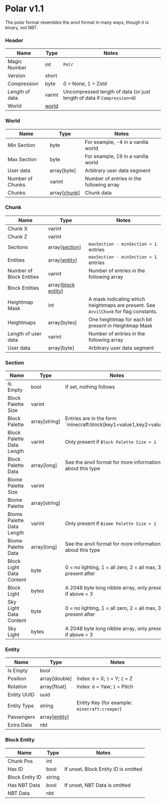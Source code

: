 # Polar v1.1

The polar format resembles the anvil format in many ways, though it is binary, not NBT.

### Header

| Name           | Type            | Notes                                                                   |
|----------------|-----------------|-------------------------------------------------------------------------|
| Magic Number   | int             | `Polr`                                                                  |
| Version        | short           |                                                                         |
| Compression    | byte            | 0 = None, 1 = Zstd                                                      |
| Length of data | varint          | Uncompressed length of data (or just length of data if `Compression=0`) |
| World          | [world](#world) |                                                                         |

### World

| Name             | Type                   | Notes                                    |
|------------------|------------------------|------------------------------------------|
| Min Section      | byte                   | For example, -4 in a vanilla world       |
| Max Section      | byte                   | For example, 19 in a vanilla world       |
| User data        | array[byte]            | Arbitrary user data segment              |
| Number of Chunks | varint                 | Number of entries in the following array |
| Chunks           | array[[chunk](#chunk)] | Chunk data                               |

### Chunk

| Name                     | Type                                 | Notes                                                                                |
|--------------------------|--------------------------------------|--------------------------------------------------------------------------------------|
| Chunk X                  | varint                               |                                                                                      |
| Chunk Z                  | varint                               |                                                                                      |
| Sections                 | array[[section](#section)]           | `maxSection - minSection + 1` entries                                                |
| Entities                 | array[[entity](#entity)]             | `maxSection - minSection + 1` entries                                                | 
| Number of Block Entities | varint                               | Number of entries in the following array                                             |
| Block Entities           | array[[block entity](#block-entity)] |                                                                                      |
| Heightmap Mask           | int                                  | A mask indicating which heightmaps are present. See `AnvilChunk` for flag constants. |
| Heightmaps               | array[bytes]                         | One heightmap for each bit present in Heightmap Mask                                 |
| Length of user data      | varint                               | Number of entries in the following array                                             |
| User data                | array[byte]                          | Arbitrary user data segment                                                          |

### Section

| Name                      | Type          | Notes                                                             |
|---------------------------|---------------|-------------------------------------------------------------------|
| Is Empty                  | bool          | If set, nothing follows                                           |
| Block Palette Size        | varint        |                                                                   |
| Block Palette             | array[string] | Entries are in the form `minecraft:block[key1=value1,key2=value2] |
| Block Palette Data Length | varint        | Only present if `Block Palette Size > 1`                          |
| Block Palette Data        | array[long]   | See the anvil format for more information about this type         |
| Biome Palette Size        | varint        |                                                                   |
| Biome Palette             | array[string] |                                                                   |
| Biome Palette Data Length | varint        | Only present if `Biome Palette Size > 1`                          |
| Biome Palette Data        | array[long]   | See the anvil format for more information about this type         |
| Block Light Data Content  | byte          | 0 = no lighting, 1 = all zero, 2 = all max, 3 = present after     |
| Block Light               | bytes         | A 2048 byte long nibble array, only present if above = 3          |
| Sky Light Data Content    | byte          | 0 = no lighting, 1 = all zero, 2 = all max, 3 = present after     |
| Sky Light                 | bytes         | A 2048 byte long nibble array, only present if above = 3          |

### Entity

| Name        | Type                     | Notes                                         |
|-------------|--------------------------|-----------------------------------------------|
| Is Empty    | bool                     |                                               |
| Position    | array[double]            | Index: `0` = X; `1` = Y; `2` = Z              |
| Rotation    | array[float]             | Index: `0` = Yaw; `1` = Pitch                 |
| Entity UUID | uuid                     |                                               |
| Entity Type | string                   | Entity Key (for example: `minecraft:creeper`) |
| Passengers  | array[[entity](#entity)] |                                               |
| Extra Data  | nbt                      |                                               |

### Block Entity

| Name            | Type   | Notes                                |
|-----------------|--------|--------------------------------------|
| Chunk Pos       | int    |                                      |
| Has ID          | bool   | If unset, Block Entity ID is omitted |
| Block Entity ID | string |                                      |
| Has NBT Data    | bool   | If unset, NBT Data is omitted        |
| NBT Data        | nbt    |                                      |
